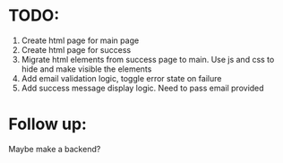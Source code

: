 # TODO:

1. Create html page for main page
2. Create html page for success
3. Migrate html elements from success page to main. Use js and css to hide and make visible the elements
4. Add email validation logic, toggle error state on failure
5. Add success message display logic. Need to pass email provided

# Follow up:

Maybe make a backend?
